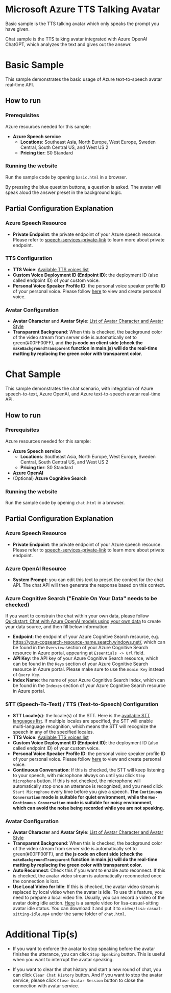 # Microsoft Azure TTS Talking Avatar

Basic sample is the TTS talking avatar which only speaks the prompt you have given.

Chat sample is the TTS talking avatar integrated with Azure OpenAI ChatGPT, which analyzes the text and gives out the ansewr.

# Basic Sample

This sample demonstrates the basic usage of Azure text-to-speech avatar real-time API.

## How to run

### Prerequisites
Azure resources needed for this sample:
- **Azure Speech service**
  - **Locations**: Southeast Asia, North Europe, West Europe, Sweden Central, South Central US, and West US 2
  - **Pricing tier**: S0 Standard
    
### Running the website
Run the sample code by opening `basic.html` in a browser.

By pressing the blue question buttons, a question is asked. The avatar will speak aloud the answer preset in the background logic.

## Partial Configuration Explanation

### Azure Speech Resource
- **Private Endpoint**: the private endpoint of your Azure speech resource. Please refer to [speech-services-private-link](https://learn.microsoft.com/azure/ai-services/speech-service/speech-services-private-link) to learn more about private endpoint.

### TTS Configuration
- **TTS Voice**: [Available TTS voices list](https://learn.microsoft.com/azure/ai-services/speech-service/language-support?tabs=tts#supported-languages)
- **Custom Voice Deployment ID (Endpoint ID)**: the deployment ID (also called endpoint ID) of your custom voice.
- **Personal Voice Speaker Profile ID**: the personal voice speaker profile ID of your personal voice. Please follow [here](https://learn.microsoft.com/azure/ai-services/speech-service/personal-voice-overview) to view and create personal voice.

### Avatar Configuration
- **Avatar Character** and **Avatar Style**: [List of Avatar Character and Avatar Style](https://learn.microsoft.com/en-us/azure/ai-services/speech-service/text-to-speech-avatar/avatar-gestures-with-ssml#supported-pre-built-avatar-characters-styles-and-gestures)
- **Transparent Background**: When this is checked, the background color of the video stream from server side is automatically set to green(#00FF00FF), and **the js code on client side (check the `makeBackgroundTransparent` function in main.js) will do the real-time matting by replacing the green color with transparent color**.


# Chat Sample

This sample demonstrates the chat scenario, with integration of Azure speech-to-text, Azure OpenAI, and Azure text-to-speech avatar real-time API.

## How to run

### Prerequisites
Azure resources needed for this sample:
- **Azure Speech service**
  - **Locations**: Southeast Asia, North Europe, West Europe, Sweden Central, South Central US, and West US 2
  - **Pricing tier**: S0 Standard
- **Azure OpenAI**
- (Optional) **Azure Cognitive Search**

### Running the website
Run the sample code by opening `chat.html` in a browser.

## Partial Configuration Explanation

### Azure Speech Resource
- **Private Endpoint**: the private endpoint of your Azure speech resource. Please refer to [speech-services-private-link](https://learn.microsoft.com/azure/ai-services/speech-service/speech-services-private-link) to learn more about private endpoint.

### Azure OpenAI Resource
 - **System Prompt**: you can edit this text to preset the context for the chat API. The chat API will then generate the response based on this context.

### Azure Cognitive Search ("Enable On Your Data" needs to be checked)
If you want to constrain the chat within your own data, please follow [Quickstart: Chat with Azure OpenAI models using your own data](https://learn.microsoft.com/azure/cognitive-services/openai/use-your-data-quickstart?pivots=programming-language-studio) to create your data source, and then fill below information:
  - **Endpoint**: the endpoint of your Azure Cognitive Search resource, e.g. https://your-cogsearch-resource-name.search.windows.net/, which can be found in the `Overview` section of your Azure Cognitive Search resource in Azure portal, appearing at `Essentials -> Url` field.
  - **API Key**: the API key of your Azure Cognitive Search resource, which can be found in the `Keys` section of your Azure Cognitive Search resource in Azure portal. Please make sure to use the `Admin Key` instead of `Query Key`.
  - **Index Name**: the name of your Azure Cognitive Search index, which can be found in the `Indexes` section of your Azure Cognitive Search resource in Azure portal.

### STT (Speech-To-Text) / TTS (Text-to-Speech) Configuration
- **STT Locale(s)**: the locale(s) of the STT. Here is the [available STT languages list](https://learn.microsoft.com/azure/ai-services/speech-service/language-support?tabs=stt#supported-languages). If multiple locales are specified, the STT will enable multi-language recognition, which means the STT will recognize the speech in any of the specified locales.
- **TTS Voice**: [Available TTS voices list](https://learn.microsoft.com/azure/ai-services/speech-service/language-support?tabs=tts#supported-languages)
- **Custom Voice Deployment ID (Endpoint ID)**: the deployment ID (also called endpoint ID) of your custom voice.
- **Personal Voice Speaker Profile ID**: the personal voice speaker profile ID of your personal voice. Please follow [here](https://learn.microsoft.com/azure/ai-services/speech-service/personal-voice-overview) to view and create personal voice.
- **Continuous Conversation**: If this is checked, the STT will keep listening to your speech, with microphone always on until you click `Stop Microphone` button. If this is not checked, the microphone will automatically stop once an utterance is recognized, and you need click `Start Microphone` every time before you give a speech. **The `Continuous Conversation` mode is suitable for quiet environment, while the `Non-Continuous Conversation` mode is suitable for noisy environment, which can avoid the noise being recorded while you are not speaking.**

### Avatar Configuration
- **Avatar Character** and **Avatar Style**: [List of Avatar Character and Avatar Style](https://learn.microsoft.com/en-us/azure/ai-services/speech-service/text-to-speech-avatar/avatar-gestures-with-ssml#supported-pre-built-avatar-characters-styles-and-gestures)
- **Transparent Background**: When this is checked, the background color of the video stream from server side is automatically set to green(#00FF00FF), and **the js code on client side (check the `makeBackgroundTransparent` function in main.js) will do the real-time matting by replacing the green color with transparent color**.
- **Auto Reconnect**: Check this if you want to enable auto reconnect. If this is checked, the avatar video stream is automatically reconnected once the connection is lost.
- **Use Local Video for Idle**: If this is checked, the avatar video stream is replaced by local video when the avatar is idle. To use this feature, you need to prepare a local video file. Usually, you can record a video of the avatar doing idle action. [Here](https://ttspublic.blob.core.windows.net/sampledata/video/avatar/lisa-casual-sitting-idle.mp4) is a sample video for lisa-casual-sitting avatar idle status. You can download it and put it to `video/lisa-casual-sitting-idle.mp4` under the same folder of `chat.html`.

  
# Additional Tip(s)

- If you want to enforce the avatar to stop speaking before the avatar finishes the utterance, you can click `Stop Speaking` button. This is useful when you want to interrupt the avatar speaking.

- If you want to clear the chat history and start a new round of chat, you can click `Clear Chat History` button. And if you want to stop the avatar service, please click `Close Avatar Session` button to close the connection with avatar service.
